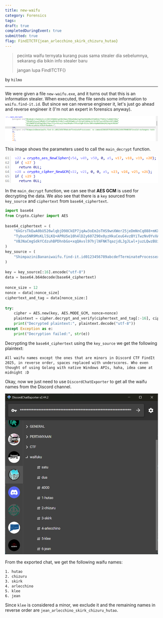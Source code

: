 ```yaml
---
title: new-waifu
category: Forensics
tags: 
draft: true
completedDuringEvent: true
submitted: true
flag: FindITCTF{jean_arlecchino_skirk_chizuru_hutao}
---
```

> pecinta waifu ternyata kurang puas sama stealer dia sebelumnya, sekarang dia bikin info stealer baru
>
> jangan lupa FindITCTF{}

by `hilmo`

---

We were given a file `new-waifu.exe`, and it turns out that this is an information stealer. When executed, the file sends some information to `waifu.find-it.id`. But since we can reverse engineer it, let's just go ahead and reverse engineer it (I'm not an expert in forensics anyway).

![alt text](image.png)

This image shows the parameters used to call the `main_decrypt` function.

![alt text](image-1.png)

In the `main_decrypt` function, we can see that **AES GCM** is used for decrypting the data. We also see that there is a `key` sourced from `key_source` and `ciphertext` from `base64_ciphertext`.

```py
import base64
from Crypto.Cipher import AES

base64_ciphertext = (
    "6kGrsTkEwA0bU526wlqbjD98CkEP7jqAw3oEm2oTHS9wnXWer25jeDmNnCq088+mKXXN36QcQkFGL7xp8hPqvV66JZkRinvWFW/pZ"
    "Tybuo5NR9MsKLl5LKQ+APRU5e10h4lD2y607Z90x0yzHkuCeuG4vzBYiTwzNv0YvXAEkn8VUEklZ3ngsg9T6UZm4HvJdJUiPkzg8p"
    "VBJNaCmgSdkYCdzuhBPDhnbGo+xqQAvsl97hjlNFNKTqazjdLJgJLwl+juzLQwzBUiW9Fi55aGmIbrO2SDFTZSSlJNhNXqcTlA"
)
key_source = (
    "ShimpaziniBananiwaifu.find-it.id0123456789abcdefTerminateProcessexec: no command23841857910156250123456789ABCDEFinvalid exchangeno route to hostinvalid argumentmessage too longobject is remoteremote I/O errorSetFilePointerExOpenProcessTokenRegQueryInfoKeyWRegQueryValueExWDnsNameCompare_WCreateDirectoryWFlushFileBuffersGetComputerNameWGetFullPathNameWGetLongPathNameWRemoveDirectoryWNetApiBufferFreeDuplicateTokenExGetCurrentThreadGetModuleHandleWRtlVirtualUnwindinteger overflowgcshrinkstackofftracefpunwindoffGC scavenge waitGC worker (idle)page trace flush/gc/gogc:percent, not a functiongc: unswept span KiB work (bg),  mheap.sweepgen=runtime: nelems=workbuf is emptymSpanList.removemSpanList.insertbad special kindbad summary dataruntime: addr = runtime: base = runtime: head = timeBeginPeriod"
)

key = key_source[:16].encode("utf-8")
data = base64.b64decode(base64_ciphertext)

nonce_size = 12
nonce = data[:nonce_size]
ciphertext_and_tag = data[nonce_size:]

try:
    cipher = AES.new(key, AES.MODE_GCM, nonce=nonce)
    plaintext = cipher.decrypt_and_verify(ciphertext_and_tag[:-16], ciphertext_and_tag[-16:])
    print("Decrypted plaintext:", plaintext.decode("utf-8"))
except Exception as e:
    print("Decryption failed:", str(e))
```

Decrypting the `base64_ciphertext` using the `key_source` we get the following plaintext:

```
All waifu names except the ones that are minors in Discord CTF FindIt 2025, in reverse order, spaces replaced with underscores. Who even thought of using Golang with native Windows APIs, haha, idea came at midnight :D
```

Okay, now we just need to use `DiscordChatExporter` to get all the waifu names from the Discord channel.

![alt text](image-2.png)

From the exported chat, we get the following waifu names:

```
1. hutao
2. chizuru
3. skirk
4. arlecchino
5. klee
6. jean
```

Since `klee` is considered a minor, we exclude it and the remaining names in reverse order are `jean_arlecchino_skirk_chizuru_hutao`.
